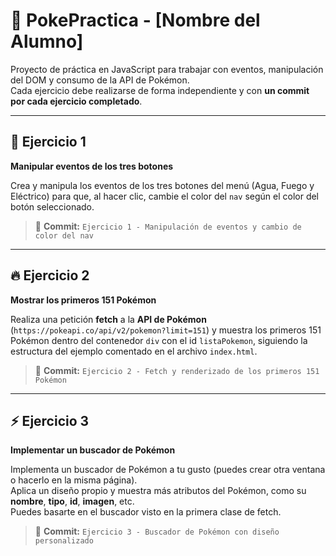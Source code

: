 # 🧩 PokePractica - [Nombre del Alumno]

Proyecto de práctica en JavaScript para trabajar con eventos, manipulación del DOM y consumo de la API de Pokémon.  
Cada ejercicio debe realizarse de forma independiente y con **un commit por cada ejercicio completado**.

---

## 🧠 Ejercicio 1

**Manipular eventos de los tres botones**

Crea y manipula los eventos de los tres botones del menú (Agua, Fuego y Eléctrico) para que, al hacer clic, cambie el color del `nav` según el color del botón seleccionado.

> 💾 **Commit:** `Ejercicio 1 - Manipulación de eventos y cambio de color del nav`

---

## 🔥 Ejercicio 2

**Mostrar los primeros 151 Pokémon**

Realiza una petición **fetch** a la **API de Pokémon** (`https://pokeapi.co/api/v2/pokemon?limit=151`) y muestra los primeros 151 Pokémon dentro del contenedor `div` con el id `listaPokemon`, siguiendo la estructura del ejemplo comentado en el archivo `index.html`.

> 💾 **Commit:** `Ejercicio 2 - Fetch y renderizado de los primeros 151 Pokémon`

---

## ⚡ Ejercicio 3

**Implementar un buscador de Pokémon**

Implementa un buscador de Pokémon a tu gusto (puedes crear otra ventana o hacerlo en la misma página).  
Aplica un diseño propio y muestra más atributos del Pokémon, como su **nombre**, **tipo**, **id**, **imagen**, etc.  
Puedes basarte en el buscador visto en la primera clase de fetch.

> 💾 **Commit:** `Ejercicio 3 - Buscador de Pokémon con diseño personalizado`
